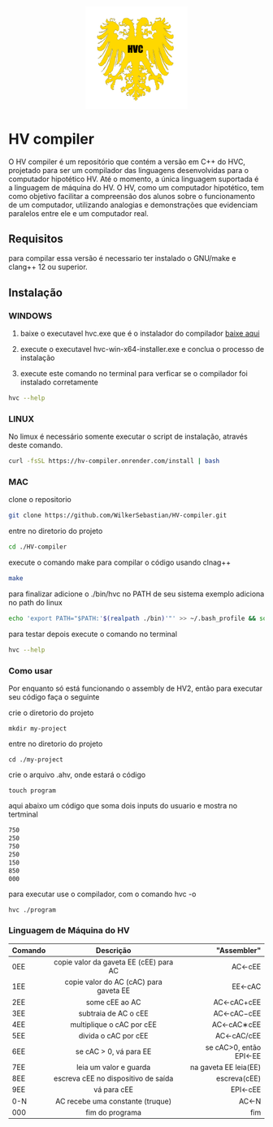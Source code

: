 <p align="center">
  <img src="./hvc.png" width="40%" height="40%"/>
</p>

# HV compiler

O HV compiler é um repositório que contém a versão em C++ do HVC, projetado para ser um compilador das linguagens desenvolvidas para o computador hipotético HV. Até o momento, a única linguagem suportada é a linguagem de máquina do HV. O HV, como um computador hipotético, tem como objetivo facilitar a compreensão dos alunos sobre o funcionamento de um computador, utilizando analogias e demonstrações que evidenciam paralelos entre ele e um computador real.

## Requisitos

para compilar essa versão é necessario ter instalado o
GNU/make e clang++ 12 ou superior.

## Instalação

### WINDOWS

1. baixe o executavel hvc.exe que é o instalador do compilador
<a href="https://github.com/WilkerSebastian/HV-compiler/releases/latest/download/hvc-win-x64-installer.exe">baixe aqui</a>

2. execute o executavel hvc-win-x64-installer.exe e conclua o processo de instalação

3. execute este comando no terminal para verficar se o compilador foi instalado corretamente
```bash
hvc --help
```

### LINUX

No limux é necessário somente executar o script de instalação, através deste comando.

```bash
curl -fsSL https://hv-compiler.onrender.com/install | bash
```

### MAC

clone o repositorio

```bash
git clone https://github.com/WilkerSebastian/HV-compiler.git
```

entre no diretorio do projeto
```bash
cd ./HV-compiler
```

execute o comando make para compilar o código usando clnag++

```bash
make
```

para finalizar adicione o ./bin/hvc no PATH de seu sistema
exemplo adiciona no path do linux
```bash
echo 'export PATH="$PATH:'$(realpath ./bin)'"' >> ~/.bash_profile && source ~/.bash_profile
```

para testar depois execute o comando no terminal
```bash
hvc --help
```

### Como usar

Por enquanto só está funcionando o assembly de HV2, então para executar
seu código faça o seguinte

crie o diretorio do projeto
```
mkdir my-project
```

entre no diretorio do projeto
```
cd ./my-project
```

crie o arquivo .ahv, onde estará o código
```
touch program
```

aqui abaixo um código que soma dois inputs do usuario e mostra
no tertminal
```
750
250
750
250
150
850
000
```

para executar use o compilador, com o comando hvc -o <caminho do script> 
```
hvc ./program
```

### Linguagem de Máquina do HV

| Comando | Descrição | "Assembler" |
| :--- | :-----------------------------------------------: | -----: 
| 0EE | copie valor da gaveta EE (cEE) para AC | AC←cEE |
| 1EE | copie valor do AC (cAC) para gaveta EE | EE←cAC |
| 2EE | some cEE ao AC | AC←cAC+cEE |
| 3EE | subtraia de AC o cEE | AC←cAC−cEE |
| 4EE | multiplique o cAC por cEE | AC←cAC∗cEE |
| 5EE | divida o cAC por cEE | AC←cAC/cEE |
| 6EE | se cAC > 0, vá para EE | se cAC>0, então EPI←EE |
| 7EE | leia um valor e guarda | na gaveta EE	leia(EE) |
| 8EE | escreva cEE no dispositivo de saída | escreva(cEE) |
| 9EE | vá para cEE |	EPI←cEE |
| 0-N | AC recebe uma constante (truque) | AC←N |
| 000 | fim do programa | fim |
